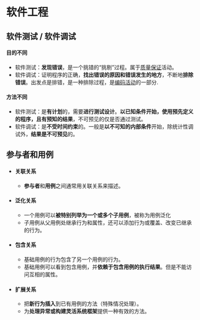 # 软件工程



## 软件测试 / 软件调试

#### 目的不同

- 软件测试：**发现错误**，是一个挑错的“挑剔”过程。属于<u>质量保证</u>活动。
- 软件调试：证明程序的正确，**找出错误的原因和错误发生的地方**，不断地**排除错误**。出发点是排错，是一种排除过程，是<u>编码活动</u>的一部分.

#### 方法不同

- 软件测试：是**有计划**的，需要**进行测试设计**。**以已知条件开始，使用预先定义的程序，且有预知的结果**，不可预见的仅是否通过测试。
- 软件调试：是**不受时间约束**的。一般是**以不可知的内部条件**开始，除统计性调试外，**结果是不可预见**的。



## 参与者和用例

- #### 关联关系
  
  - **参与者**和**用例**之间通常用关联关系来描述。
- #### 泛化关系
  
  - 一个用例可以**被特别列举为一个或多个子用例**，被称为用例泛化
  - 子用例从父用例处继承行为和属性，还可以添加行为或覆盖、改变已继承的行为。
- #### 包含关系

  - 基础用例的行为包含了另一个用例的行为。
  - 基础用例可以看到包含用例，并**依赖于包含用例的执行结果**。但是不能访问互相的属性。


- #### 扩展关系

  - 把**新行为插入**到已有用例的方法（特殊情况处理）。
  - 为**处理异常或构建灵活系统框架**提供一种有效的方法。





